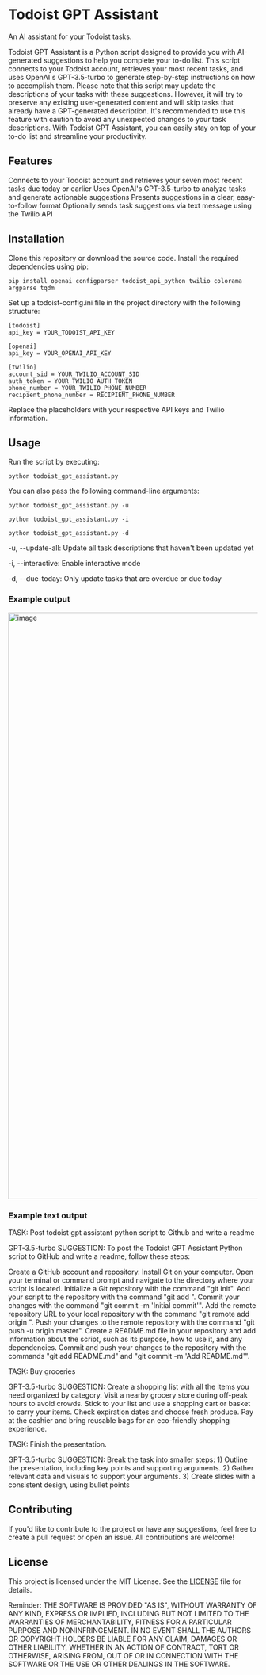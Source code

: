 # Todoist GPT Assistant

An AI assistant for your Todoist tasks.

Todoist GPT Assistant is a Python script designed to provide you with AI-generated suggestions to help you complete your to-do list. This script connects to your Todoist account, retrieves your most recent tasks, and uses OpenAI's GPT-3.5-turbo to generate step-by-step instructions on how to accomplish them. Please note that this script may update the descriptions of your tasks with these suggestions. However, it will try to preserve any existing user-generated content and will skip tasks that already have a GPT-generated description. It's recommended to use this feature with caution to avoid any unexpected changes to your task descriptions. With Todoist GPT Assistant, you can easily stay on top of your to-do list and streamline your productivity.

## Features

Connects to your Todoist account and retrieves your seven most recent tasks due today or earlier
Uses OpenAI's GPT-3.5-turbo to analyze tasks and generate actionable suggestions
Presents suggestions in a clear, easy-to-follow format
Optionally sends task suggestions via text message using the Twilio API

## Installation

Clone this repository or download the source code.
Install the required dependencies using pip:

```
pip install openai configparser todoist_api_python twilio colorama argparse tqdm
```

Set up a todoist-config.ini file in the project directory with the following structure:

```
[todoist]
api_key = YOUR_TODOIST_API_KEY

[openai]
api_key = YOUR_OPENAI_API_KEY

[twilio]
account_sid = YOUR_TWILIO_ACCOUNT_SID
auth_token = YOUR_TWILIO_AUTH_TOKEN
phone_number = YOUR_TWILIO_PHONE_NUMBER
recipient_phone_number = RECIPIENT_PHONE_NUMBER
```

Replace the placeholders with your respective API keys and Twilio information.

## Usage
Run the script by executing:

```
python todoist_gpt_assistant.py
```

You can also pass the following command-line arguments:

```
python todoist_gpt_assistant.py -u

python todoist_gpt_assistant.py -i

python todoist_gpt_assistant.py -d
```

-u, --update-all: Update all task descriptions that haven't been updated yet

-i, --interactive: Enable interactive mode

-d, --due-today: Only update tasks that are overdue or due today

### Example output
<img width="1184" alt="image" src="https://user-images.githubusercontent.com/3598417/233871374-ff9a2aa7-d63a-48df-b809-4098fb20b04e.png">


### Example text output

TASK: Post todoist gpt assistant python script to Github and write a readme

GPT-3.5-turbo SUGGESTION: To post the Todoist GPT Assistant Python script to GitHub and write a readme, follow these steps:

Create a GitHub account and repository.
Install Git on your computer.
Open your terminal or command prompt and navigate to the directory where your script is located.
Initialize a Git repository with the command "git init".
Add your script to the repository with the command "git add <filename>".
Commit your changes with the command "git commit -m 'Initial commit'".
Add the remote repository URL to your local repository with the command "git remote add origin <remote-repo-URL>".
Push your changes to the remote repository with the command "git push -u origin master".
Create a README.md file in your repository and add information about the script, such as its purpose, how to use it, and any dependencies.
Commit and push your changes to the repository with the commands "git add README.md" and "git commit -m 'Add README.md'".

TASK: Buy groceries

GPT-3.5-turbo SUGGESTION: Create a shopping list with all the items you need organized by category. Visit a nearby grocery store during off-peak hours to avoid crowds. Stick to your list and use a shopping cart or basket to carry your items. Check expiration dates and choose fresh produce. Pay at the cashier and bring reusable bags for an eco-friendly shopping experience.

TASK: Finish the presentation.

GPT-3.5-turbo SUGGESTION: Break the task into smaller steps: 1) Outline the presentation, including key points and supporting arguments. 2) Gather relevant data and visuals to support your arguments. 3) Create slides with a consistent design, using bullet points

## Contributing

If you'd like to contribute to the project or have any suggestions, feel free to create a pull request or open an issue. All contributions are welcome!

## License

This project is licensed under the MIT License. See the [LICENSE](LICENSE) file for details.

Reminder:
THE SOFTWARE IS PROVIDED "AS IS", WITHOUT WARRANTY OF ANY KIND,
EXPRESS OR IMPLIED, INCLUDING BUT NOT LIMITED TO THE WARRANTIES OF
MERCHANTABILITY, FITNESS FOR A PARTICULAR PURPOSE AND
NONINFRINGEMENT. IN NO EVENT SHALL THE AUTHORS OR COPYRIGHT HOLDERS BE
LIABLE FOR ANY CLAIM, DAMAGES OR OTHER LIABILITY, WHETHER IN AN ACTION
OF CONTRACT, TORT OR OTHERWISE, ARISING FROM, OUT OF OR IN CONNECTION
WITH THE SOFTWARE OR THE USE OR OTHER DEALINGS IN THE SOFTWARE.
